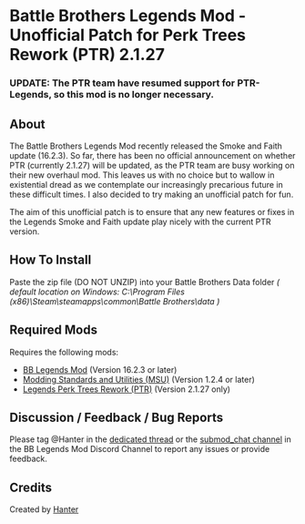 # Battle Brothers Legends Mod - Unofficial Patch for Perk Trees Rework (PTR) 2.1.27

### UPDATE: The PTR team have resumed support for PTR-Legends, so this mod is no longer necessary.

## About
The Battle Brothers Legends Mod recently released the Smoke and Faith update (16.2.3). So far, there has been no official announcement on whether PTR (currently 2.1.27) will be updated, as the PTR team are busy working on their new overhaul mod. This leaves us with no choice but to wallow in existential dread as we contemplate our increasingly precarious future in these difficult times. I also decided to try making an unofficial patch for fun.

The aim of this unofficial patch is to ensure that any new features or fixes in the Legends Smoke and Faith update play nicely with the current PTR version.

## How To Install
Paste the zip file (DO NOT UNZIP) into your Battle Brothers Data folder *( default location on Windows: C:\Program Files (x86)\Steam\steamapps\common\Battle Brothers\data )*

## Required Mods
Requires the following mods:
- [BB Legends Mod](https://www.nexusmods.com/battlebrothers/mods/60) (Version 16.2.3 or later)
- [Modding Standards and Utilities (MSU)](https://www.nexusmods.com/battlebrothers/mods/479) (Version 1.2.4 or later)
- [Legends Perk Trees Rework (PTR)](https://www.nexusmods.com/battlebrothers/mods/479) (Version 2.1.27 only)

## Discussion / Feedback / Bug Reports
Please tag @Hanter in the [dedicated thread](https://discord.com/channels/547043336465154049/1092194254358585394) or the [submod_chat channel](https://discord.com/channels/547043336465154049/616566479306883073) in the BB Legends Mod Discord Channel to report any issues or provide feedback.

## Credits
Created by [Hanter](https://github.com/Hanter-19)
